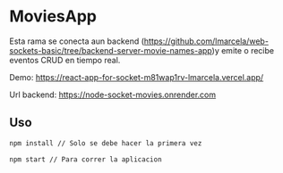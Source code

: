 # MoviesApp

Esta rama se conecta aun backend (https://github.com/lmarcela/web-sockets-basic/tree/backend-server-movie-names-app)y emite o recibe eventos CRUD en tiempo real.

Demo: https://react-app-for-socket-m81wap1rv-lmarcela.vercel.app/

Url backend: https://node-socket-movies.onrender.com

## Uso

```bash
npm install // Solo se debe hacer la primera vez
```

```bash
npm start // Para correr la aplicacion
```
